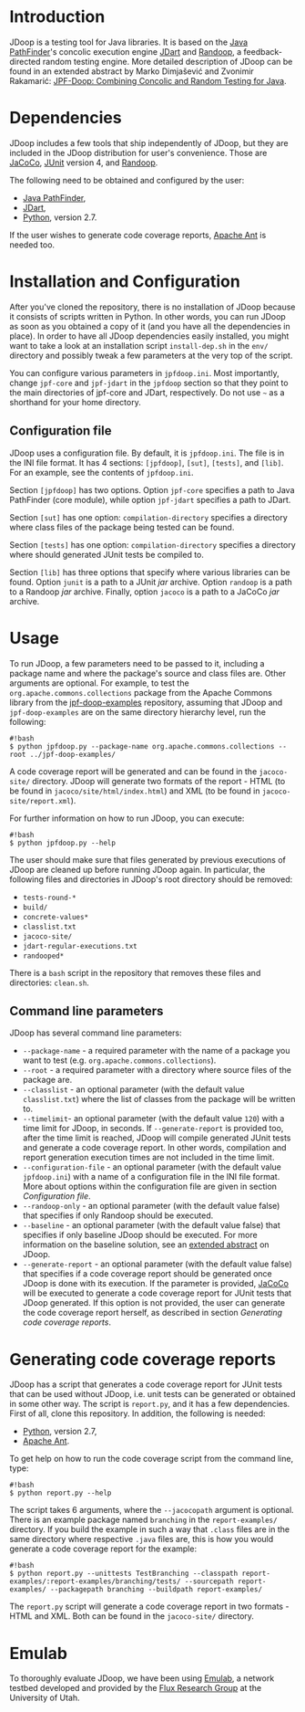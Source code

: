 # Introduction

JDoop is a testing tool for Java libraries. It is based on the
[Java PathFinder][8]'s concolic execution engine [JDart][0] and
[Randoop][1], a feedback-directed random testing engine. More detailed
description of JDoop can be found in an extended abstract by Marko
Dimjašević and Zvonimir Rakamarić:
[JPF-Doop: Combining Concolic and Random Testing for Java][5].

# Dependencies

JDoop includes a few tools that ship independently of JDoop, but they
are included in the JDoop distribution for user's convenience. Those
are [JaCoCo][6], [JUnit][7] version 4, and [Randoop][1].

The following need to be obtained and configured by the user:

* [Java PathFinder][8],
* [JDart][0],
* [Python][3], version 2.7.

If the user wishes to generate code coverage reports, [Apache Ant][4]
is needed too.

# Installation and Configuration

After you've cloned the repository, there is no installation of JDoop
because it consists of scripts written in Python. In other words, you
can run JDoop as soon as you obtained a copy of it (and you have all
the dependencies in place). In order to have all JDoop dependencies
easily installed, you might want to take a look at an installation
script `install-dep.sh` in the `env/` directory and possibly tweak a
few parameters at the very top of the script.

You can configure various parameters in `jpfdoop.ini`. Most
importantly, change `jpf-core` and `jpf-jdart` in the `jpfdoop`
section so that they point to the main directories of jpf-core and
JDart, respectively. Do not use `~` as a shorthand for your home
directory.

## Configuration file

JDoop uses a configuration file. By default, it is `jpfdoop.ini`. The
file is in the INI file format. It has 4 sections: `[jpfdoop]`,
`[sut]`, `[tests]`, and `[lib]`. For an example, see the contents of
`jpfdoop.ini`.

Section `[jpfdoop]` has two options. Option `jpf-core` specifies a
path to Java PathFinder (core module), while option `jpf-jdart`
specifies a path to JDart.

Section `[sut]` has one option: `compilation-directory` specifies a
directory where class files of the package being tested can be found.

Section `[tests]` has one option: `compilation-directory` specifies a
directory where should generated JUnit tests be compiled to.

Section `[lib]` has three options that specify where various libraries
can be found. Option `junit` is a path to a JUnit *jar*
archive. Option `randoop` is a path to a Randoop *jar*
archive. Finally, option `jacoco` is a path to a JaCoCo *jar* archive.


# Usage

To run JDoop, a few parameters need to be passed to it, including a
package name and where the package's source and class files are. Other
arguments are optional. For example, to test the
`org.apache.commons.collections` package from the Apache Commons
library from the [jpf-doop-examples][2] repository, assuming that
JDoop and `jpf-doop-examples` are on the same directory hierarchy
level, run the following:

```
#!bash
$ python jpfdoop.py --package-name org.apache.commons.collections --root ../jpf-doop-examples/
```

A code coverage report will be generated and can be found in the
`jacoco-site/` directory. JDoop will generate two formats of the
report - HTML (to be found in `jacoco/site/html/index.html`) and XML
(to be found in `jacoco-site/report.xml`).

For further information on how to run JDoop, you can execute:

```
#!bash
$ python jpfdoop.py --help
```

The user should make sure that files generated by previous executions
of JDoop are cleaned up before running JDoop again. In
particular, the following files and directories in JDoop's root
directory should be removed:

* `tests-round-*`
* `build/`
* `concrete-values*`
* `classlist.txt`
* `jacoco-site/`
* `jdart-regular-executions.txt`
* `randooped*`

There is a `bash` script in the repository that removes these files
and directories: `clean.sh`.


## Command line parameters

JDoop has several command line parameters:

* `--package-name` - a required parameter with the name of a package
  you want to test (e.g. `org.apache.commons.collections`).
* `--root` - a required parameter with a directory where source files
  of the package are.
* `--classlist` - an optional parameter (with the default value
  `classlist.txt`) where the list of classes from the package will be
  written to.
* `--timelimit`- an optional parameter (with the default value `120`)
  with a time limit for JDoop, in seconds. If `--generate-report`
  is provided too, after the time limit is reached, JDoop will
  compile generated JUnit tests and generate a code coverage
  report. In other words, compilation and report generation execution
  times are not included in the time limit.
* `--configuration-file` - an optional parameter (with the default
  value `jpfdoop.ini`) with a name of a configuration file in the INI
  file format. More about options within the configuration file are
  given in section *Configuration file*.
* `--randoop-only` - an optional parameter (with the default value
  false) that specifies if only Randoop should be executed.
* `--baseline` - an optional parameter (with the default value false)
  that specifies if only baseline JDoop should be executed. For
  more information on the baseline solution, see an
  [extended abstract][5] on JDoop.
* `--generate-report` - an optional parameter (with the default value
  false) that specifies if a code coverage report should be generated
  once JDoop is done with its execution. If the parameter is
  provided, [JaCoCo][6] will be executed to generate a code coverage
  report for JUnit tests that JDoop generated. If this option is
  not provided, the user can generate the code coverage report
  herself, as described in section *Generating code coverage reports*.

# Generating code coverage reports

JDoop has a script that generates a code coverage report for JUnit
tests that can be used without JDoop, i.e. unit tests can be
generated or obtained in some other way. The script is `report.py`,
and it has a few dependencies. First of all, clone this repository. In
addition, the following is needed:

- [Python][3], version 2.7,
- [Apache Ant][4].

To get help on how to run the code coverage script from the command
line, type:

```
#!bash
$ python report.py --help
```

The script takes 6 arguments, where the `--jacocopath` argument is
optional. There is an example package named `branching` in the
`report-examples/` directory. If you build the example in such a way
that `.class` files are in the same directory where respective `.java`
files are, this is how you would generate a code coverage report for
the example:

```
#!bash
$ python report.py --unittests TestBranching --classpath report-examples/:report-examples/branching/tests/ --sourcepath report-examples/ --packagepath branching --buildpath report-examples/
```

The `report.py` script will generate a code coverage report in two
formats - HTML and XML. Both can be found in the `jacoco-site/`
directory.

# Emulab

To thoroughly evaluate JDoop, we have been using [Emulab][9], a
network testbed developed and provided by the
[Flux Research Group][10] at the University of Utah.


[0]: https://github.com/psycopaths/jdart
[1]: https://bitbucket.org/psycopaths/randoop
[2]: https://bitbucket.org/psycopaths/jpf-doop-examples
[3]: http://python.org
[4]: https://ant.apache.org/
[5]: http://dimjasevic.net/marko/wp-content/uploads/2013/10/jpf-workshop-2013.pdf
[6]: http://www.eclemma.org/jacoco/
[7]: http://junit.org/
[8]: http://babelfish.arc.nasa.gov/trac/jpf/wiki
[9]: http://www.emulab.net/
[10]: http://www.flux.utah.edu/
